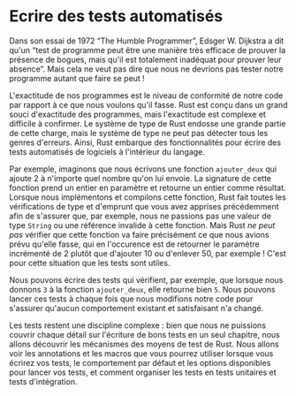 <!--
# Writing Automated Tests
-->

# Ecrire des tests automatisés

<!--
In his 1972 essay “The Humble Programmer,” Edsger W. Dijkstra said that
“Program testing can be a very effective way to show the presence of bugs, but
it is hopelessly inadequate for showing their absence.” That doesn’t mean we
shouldn’t try to test as much as we can!
-->

Dans son essai de 1972 “The Humble Programmer”, Edsger W. Dijkstra a dit qu'un
“test de programme peut être une manière très efficace de prouver la présence de
bogues, mais qu'il est totalement inadéquat pour prouver leur absence”. Mais
cela ne veut pas dire que nous ne devrions pas tester notre programme autant que
faire se peut !

<!--
Correctness in our programs is the extent to which our code does what we intend
it to do. Rust is designed with a high degree of concern about the correctness
of programs, but correctness is complex and not easy to prove. Rust’s type
system shoulders a huge part of this burden, but the type system cannot catch
every kind of incorrectness. As such, Rust includes support for writing
automated software tests within the language.
-->

L'exactitude de nos programmes est le niveau de conformité de notre code par
rapport à ce que nous voulons qu'il fasse. Rust est conçu dans un grand souci
d'exactitude des programmes, mais l'exactitude est complexe et difficile à
confirmer. Le système de type de Rust endosse une grande partie de cette charge,
mais le système de type ne peut pas détecter tous les genres d'erreurs. Ainsi,
Rust embarque des fonctionnalités pour écrire des tests automatisés de logiciels
à l'intérieur du langage.

<!--
As an example, say we write a function called `add_two` that adds 2 to whatever
number is passed to it. This function’s signature accepts an integer as a
parameter and returns an integer as a result. When we implement and compile
that function, Rust does all the type checking and borrow checking that you’ve
learned so far to ensure that, for instance, we aren’t passing a `String` value
or an invalid reference to this function. But Rust *can’t* check that this
function will do precisely what we intend, which is return the parameter plus 2
rather than, say, the parameter plus 10 or the parameter minus 50! That’s where
tests come in.
-->

Par exemple, imaginons que nous écrivons une fonction `ajouter_deux` qui ajoute
2 à n'importe quel nombre qu'on lui envoie. La signature de cette fonction
prend un entier en paramètre et retourne un entier comme résultat. Lorsque nous
implémentons et compilons cette fonction, Rust fait toutes les vérifications de
type et d'emprunt que vous avez apprises précédemment afin de s'assurer que, par
exemple, nous ne passions pas une valeur de type `String` ou une référence
invalide à cette fonction. Mais Rust *ne peut pas* vérifier que cette fonction
va faire précisément ce que nous avions prévu qu'elle fasse, qui en l'occurence
est de retourner le paramètre incrémenté de 2 plutôt que d'ajouter 10 ou
d'enlever 50, par exemple ! C'est pour cette situation que les tests sont
utiles.

<!--
We can write tests that assert, for example, that when we pass `3` to the
`add_two` function, the returned value is `5`. We can run these tests whenever
we make changes to our code to make sure any existing correct behavior has not
changed.
-->

Nous pouvons écrire des tests qui vérifient, par exemple, que lorsque nous
donnons `3` à la fonction `ajouter_deux`, elle retourne bien `5`. Nous pouvons
lancer ces tests à chaque fois que nous modifions notre code pour s'assurer
qu'aucun comportement existant et satisfaisant n'a changé.

<!--
Testing is a complex skill: although we can’t cover every detail about how to
write good tests in one chapter, we’ll discuss the mechanics of Rust’s testing
facilities. We’ll talk about the annotations and macros available to you when
writing your tests, the default behavior and options provided for running your
tests, and how to organize tests into unit tests and integration tests.
-->

Les tests restent une discipline complexe : bien que nous ne puissions couvrir
chaque détail sur l'écriture de bons tests en un seul chapitre, nous allons
découvrir les  mécanismes des moyens de test de Rust. Nous allons voir les
annotations et les macros que vous pourrez utiliser lorsque vous écrirez vos
tests, le comportement par défaut et les options disponibles pour lancer vos
tests, et comment organiser les tests en tests unitaires et tests d'intégration.
